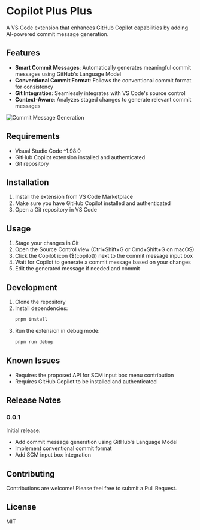 # Copilot Plus Plus

A VS Code extension that enhances GitHub Copilot capabilities by adding AI-powered commit message generation.

## Features

- **Smart Commit Messages**: Automatically generates meaningful commit messages using GitHub's Language Model
- **Conventional Commit Format**: Follows the conventional commit format for consistency
- **Git Integration**: Seamlessly integrates with VS Code's source control
- **Context-Aware**: Analyzes staged changes to generate relevant commit messages

![Commit Message Generation](images/commit-message.gif)

## Requirements

- Visual Studio Code ^1.98.0
- GitHub Copilot extension installed and authenticated
- Git repository

## Installation

1. Install the extension from VS Code Marketplace
2. Make sure you have GitHub Copilot installed and authenticated
3. Open a Git repository in VS Code

## Usage

1. Stage your changes in Git
2. Open the Source Control view (Ctrl+Shift+G or Cmd+Shift+G on macOS)
3. Click the Copilot icon ($(copilot)) next to the commit message input box
4. Wait for Copilot to generate a commit message based on your changes
5. Edit the generated message if needed and commit

## Development

1. Clone the repository
2. Install dependencies:
   ```bash
   pnpm install
   ```
3. Run the extension in debug mode:
   ```bash
   pnpm run debug
   ```

## Known Issues

- Requires the proposed API for SCM input box menu contribution
- Requires GitHub Copilot to be installed and authenticated

## Release Notes

### 0.0.1

Initial release:
- Add commit message generation using GitHub's Language Model
- Implement conventional commit format
- Add SCM input box integration

## Contributing

Contributions are welcome! Please feel free to submit a Pull Request.

## License

MIT

